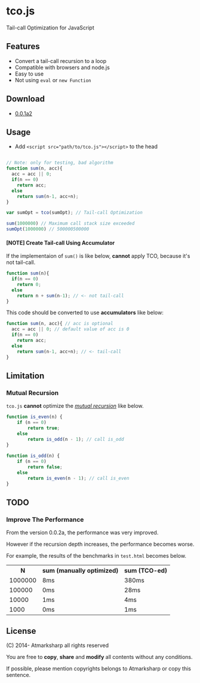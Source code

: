 # tco.js

Tail-call Optimization for JavaScript

## Features

- Convert a tail-call recursion to a loop
- Compatible with browsers and node.js
- Easy to use
- Not using `eval` or `new Function`

## Download

- [0.0.1a2](https://github.com/atmarksharp/tco-js/releases/tag/0.0.1a2)

## Usage

- Add `<script src="path/to/tco.js"></script>` to the head

```javascript

// Note: only for testing, bad algorithm
function sum(n, acc){
  acc = acc || 0;
  if(n == 0)
    return acc;
  else
    return sum(n-1, acc+n);
}

var sumOpt = tco(sumOpt); // Tail-call Optimization

sum(1000000) // Maximum call stack size exceeded
sumOpt(1000000) // 500000500000
```

#### [NOTE] Create Tail-call Using Accumulator

If the implementaion of `sum()` is like below, **cannot** apply TCO, because it's not tail-call.

```javascript
function sum(n){
  if(n == 0)
    return 0;
  else
    return n + sum(n-1); // <- not tail-call
}
```
This code should be converted to use **accumulators** like below:

```javascript
function sum(n, acc){ // acc is optional
  acc = acc || 0; // default value of acc is 0
  if(n == 0)
    return acc;
  else
    return sum(n-1, acc+n); // <- tail-call
}
```

## Limitation

### Mutual Recursion

`tco.js` **cannot** optimize the *[mutual recursion](http://en.wikipedia.org/wiki/Mutual_recursion)* like below.

```javascript
function is_even(n) {
    if (n == 0)
        return true;
    else
        return is_odd(n - 1); // call is_odd
}
 
function is_odd(n) {
    if (n == 0)
        return false;
    else
        return is_even(n - 1); // call is_even
}
```

## TODO

### Improve The Performance

From the version 0.0.2a, the performance was very improved.

However if the recursion depth increases, the performance becomes worse.

For example, the results of the benchmarks in `test.html` becomes below.

<table>
<tr><th>N</th><th>sum (manually optimized)</th><th>sum (TCO-ed)</th></tr>
<tr><td>1000000</td><td>8ms</td><td>380ms</td></tr>
<tr><td>100000</td><td>0ms</td><td>28ms</td></tr>
<tr><td>10000</td><td>1ms</td><td>4ms</td></tr>
<tr><td>1000</td><td>0ms</td><td>1ms</td></tr>
</table>


## License

(C) 2014- Atmarksharp all rights reserved

You are free to **copy**, **share** and **modify** all contents without any conditions.

If possible, please mention copyrights belongs to Atmarksharp or copy this sentence.
